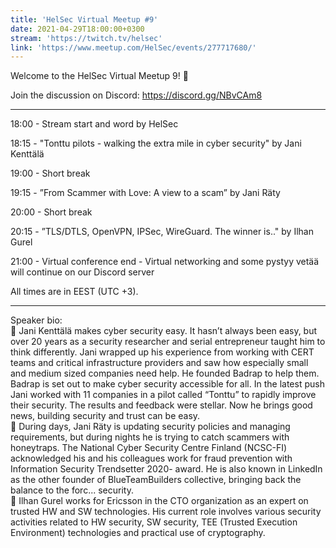 ```yaml
---
title: 'HelSec Virtual Meetup #9'
date: 2021-04-29T18:00:00+0300
stream: 'https://twitch.tv/helsec'
link: 'https://www.meetup.com/HelSec/events/277717680/'
---
```


Welcome to the HelSec Virtual Meetup 9! 🤗

 Join the discussion on Discord: <https://discord.gg/NBvCAm8>

 -------------------------------------------------------------

 18:00 - Stream start and word by HelSec

 18:15 - "Tonttu pilots - walking the extra mile in cyber security" by Jani Kenttälä

 19:00 - Short break

 19:15 - ”From Scammer with Love: A view to a scam” by Jani Räty

 20:00 - Short break

 20:15 - ”TLS/DTLS, OpenVPN, IPSec, WireGuard. The winner is.." by Ilhan Gurel

 21:00 - Virtual conference end - Virtual networking and some pystyy vetää will continue on our Discord server

 All times are in EEST (UTC +3).

 -------------------------------------------------------------

 Speaker bio:  
🔹 Jani Kenttälä makes cyber security easy. It hasn’t always been easy, but over 20 years as a security researcher and serial entrepreneur taught him to think differently. Jani wrapped up his experience from working with CERT teams and critical infrastructure providers and saw how especially small and medium sized companies need help. He founded Badrap to help them. Badrap is set out to make cyber security accessible for all. In the latest push Jani worked with 11 companies in a pilot called “Tonttu” to rapidly improve their security. The results and feedback were stellar. Now he brings good news, building security and trust can be easy.  
🔹 During days, Jani Räty is updating security policies and managing requirements, but during nights he is trying to catch scammers with honeytraps. The National Cyber Security Centre Finland (NCSC-FI) acknowledged his and his colleagues work for fraud prevention with Information Security Trendsetter 2020- award. He is also known in LinkedIn as the other founder of BlueTeamBuilders collective, bringing back the balance to the forc... security.  
🔹 Ilhan Gurel works for Ericsson in the CTO organization as an expert on trusted HW and SW technologies. His current role involves various security activities related to HW security, SW security, TEE (Trusted Execution Environment) technologies and practical use of cryptography.

 